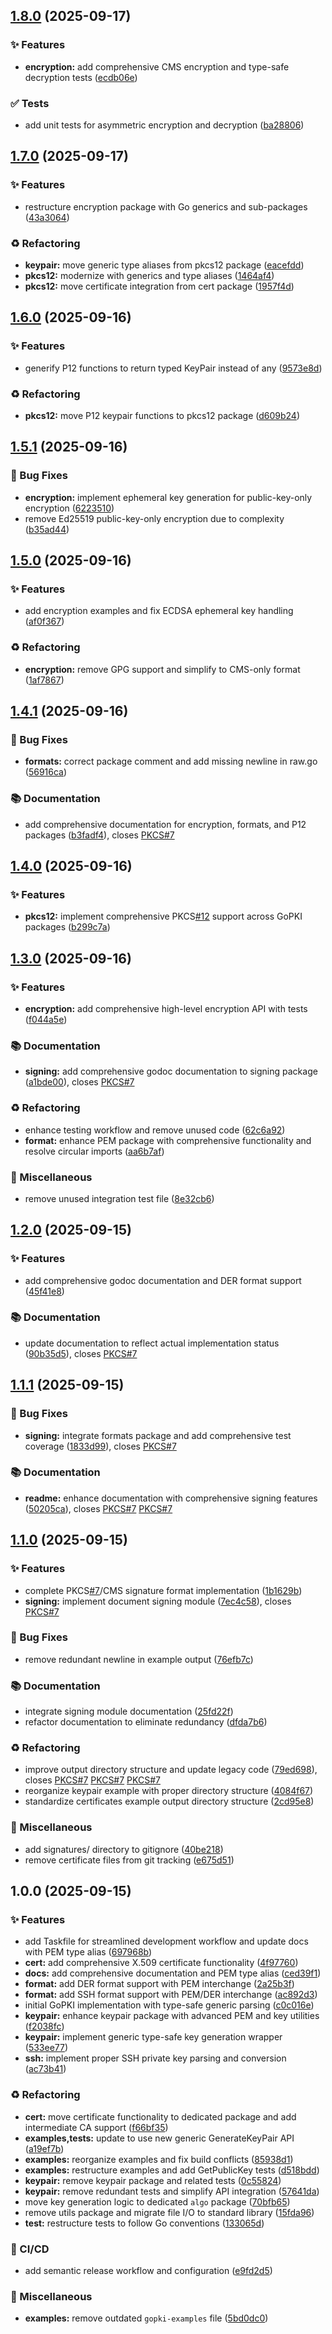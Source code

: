 ## [1.8.0](https://github.com/jasoet/gopki/compare/v1.7.0...v1.8.0) (2025-09-17)


### ✨ Features

* **encryption:** add comprehensive CMS encryption and type-safe decryption tests ([ecdb06e](https://github.com/jasoet/gopki/commit/ecdb06e03f992b82086f0a981e5cfbc4200dd0be))


### ✅ Tests

* add unit tests for asymmetric encryption and decryption ([ba28806](https://github.com/jasoet/gopki/commit/ba28806d0748c8a1dd92b8e268adaa65db6ef5f4))

## [1.7.0](https://github.com/jasoet/gopki/compare/v1.6.0...v1.7.0) (2025-09-17)


### ✨ Features

* restructure encryption package with Go generics and sub-packages ([43a3064](https://github.com/jasoet/gopki/commit/43a306471226c9466ca55af91d60c358cd3241d0))


### ♻️ Refactoring

* **keypair:** move generic type aliases from pkcs12 package ([eacefdd](https://github.com/jasoet/gopki/commit/eacefdde4dd29e6dfa2e93c6b65e92706866a6fc))
* **pkcs12:** modernize with generics and type aliases ([1464af4](https://github.com/jasoet/gopki/commit/1464af4291994e93601fcebbcc60fffbdfe4e2e7))
* **pkcs12:** move certificate integration from cert package ([1957f4d](https://github.com/jasoet/gopki/commit/1957f4dd1a7849f49d5812bc5f1eeb73d0ffab8d))

## [1.6.0](https://github.com/jasoet/gopki/compare/v1.5.1...v1.6.0) (2025-09-16)


### ✨ Features

* generify P12 functions to return typed KeyPair instead of any ([9573e8d](https://github.com/jasoet/gopki/commit/9573e8dd5a2fa748ca4b26eb70611be6087dacfb))


### ♻️ Refactoring

* **pkcs12:** move P12 keypair functions to pkcs12 package ([d609b24](https://github.com/jasoet/gopki/commit/d609b24d7299cdf13f5a9fd19f210a66d927f873))

## [1.5.1](https://github.com/jasoet/gopki/compare/v1.5.0...v1.5.1) (2025-09-16)


### 🐛 Bug Fixes

* **encryption:** implement ephemeral key generation for public-key-only encryption ([6223510](https://github.com/jasoet/gopki/commit/62235104c5c8894856f3c61e6fda635d002e5831))
* remove Ed25519 public-key-only encryption due to complexity ([b35ad44](https://github.com/jasoet/gopki/commit/b35ad444e725a39eab212f09fbd3a4059899c9e7))

## [1.5.0](https://github.com/jasoet/gopki/compare/v1.4.1...v1.5.0) (2025-09-16)


### ✨ Features

* add encryption examples and fix ECDSA ephemeral key handling ([af0f367](https://github.com/jasoet/gopki/commit/af0f367c76766401e9af2975fb33acec754780a0))


### ♻️ Refactoring

* **encryption:** remove GPG support and simplify to CMS-only format ([1af7867](https://github.com/jasoet/gopki/commit/1af7867db7db1f20c566e05848586383efe9917f))

## [1.4.1](https://github.com/jasoet/gopki/compare/v1.4.0...v1.4.1) (2025-09-16)


### 🐛 Bug Fixes

* **formats:** correct package comment and add missing newline in raw.go ([56916ca](https://github.com/jasoet/gopki/commit/56916ca2f86606b2dab224e2fa4f3211097592cf))


### 📚 Documentation

* add comprehensive documentation for encryption, formats, and P12 packages ([b3fadf4](https://github.com/jasoet/gopki/commit/b3fadf41c272ebe65892d314ffdd5d62444b8c51)), closes [PKCS#7](https://github.com/jasoet/PKCS/issues/7)

## [1.4.0](https://github.com/jasoet/gopki/compare/v1.3.0...v1.4.0) (2025-09-16)


### ✨ Features

* **pkcs12:** implement comprehensive PKCS[#12](https://github.com/jasoet/gopki/issues/12) support across GoPKI packages ([b299c7a](https://github.com/jasoet/gopki/commit/b299c7a95ec25fffbeddd8a5e7e33594cf3b65bb))

## [1.3.0](https://github.com/jasoet/gopki/compare/v1.2.0...v1.3.0) (2025-09-16)


### ✨ Features

* **encryption:** add comprehensive high-level encryption API with tests ([f044a5e](https://github.com/jasoet/gopki/commit/f044a5e8f7aacf93349e0cfd74c94e944c50c704))


### 📚 Documentation

* **signing:** add comprehensive godoc documentation to signing package ([a1bde00](https://github.com/jasoet/gopki/commit/a1bde000546228419dcd91a40d326013cf4baa55)), closes [PKCS#7](https://github.com/jasoet/PKCS/issues/7)


### ♻️ Refactoring

* enhance testing workflow and remove unused code ([62c6a92](https://github.com/jasoet/gopki/commit/62c6a927634d3997f82cb889f9929dc4c933a6a5))
* **format:** enhance PEM package with comprehensive functionality and resolve circular imports ([aa6b7af](https://github.com/jasoet/gopki/commit/aa6b7af66934985006e07d778facf8fd4aa9c681))


### 🔧 Miscellaneous

* remove unused integration test file ([8e32cb6](https://github.com/jasoet/gopki/commit/8e32cb6c50aac2181e8bef6fd4e6fbd21214f0a3))

## [1.2.0](https://github.com/jasoet/gopki/compare/v1.1.1...v1.2.0) (2025-09-15)


### ✨ Features

* add comprehensive godoc documentation and DER format support ([45f41e8](https://github.com/jasoet/gopki/commit/45f41e8bdf1bc56b7634cd3bb000ea16171213fb))


### 📚 Documentation

* update documentation to reflect actual implementation status ([90b35d5](https://github.com/jasoet/gopki/commit/90b35d596990451d7e7197941aa3d7e4fedfef08)), closes [PKCS#7](https://github.com/jasoet/PKCS/issues/7)

## [1.1.1](https://github.com/jasoet/gopki/compare/v1.1.0...v1.1.1) (2025-09-15)


### 🐛 Bug Fixes

* **signing:** integrate formats package and add comprehensive test coverage ([1833d99](https://github.com/jasoet/gopki/commit/1833d994ad214728df1a573830784fc5857220e3)), closes [PKCS#7](https://github.com/jasoet/PKCS/issues/7)


### 📚 Documentation

* **readme:** enhance documentation with comprehensive signing features ([50205ca](https://github.com/jasoet/gopki/commit/50205caa1671e1d0b0335a685ad3b22eac9db7cd)), closes [PKCS#7](https://github.com/jasoet/PKCS/issues/7) [PKCS#7](https://github.com/jasoet/PKCS/issues/7)

## [1.1.0](https://github.com/jasoet/gopki/compare/v1.0.0...v1.1.0) (2025-09-15)


### ✨ Features

* complete PKCS[#7](https://github.com/jasoet/gopki/issues/7)/CMS signature format implementation ([1b1629b](https://github.com/jasoet/gopki/commit/1b1629b05e158c7bf071de02ad12c38098590f2d))
* **signing:** implement document signing module ([7ec4c58](https://github.com/jasoet/gopki/commit/7ec4c584e63e81e6971c7337676794b0b9e28b40)), closes [PKCS#7](https://github.com/jasoet/PKCS/issues/7)


### 🐛 Bug Fixes

* remove redundant newline in example output ([76efb7c](https://github.com/jasoet/gopki/commit/76efb7c5d0c6713344739e81a69f5c09cdaa523b))


### 📚 Documentation

* integrate signing module documentation ([25fd22f](https://github.com/jasoet/gopki/commit/25fd22f77e7bb6c6a46f45785e7dbb43e1f6c9e4))
* refactor documentation to eliminate redundancy ([dfda7b6](https://github.com/jasoet/gopki/commit/dfda7b6aaef1070c6c832fc583bcc0221405d9a8))


### ♻️ Refactoring

* improve output directory structure and update legacy code ([79ed698](https://github.com/jasoet/gopki/commit/79ed6985a5bf23f816796257a2e40f9a92308002)), closes [PKCS#7](https://github.com/jasoet/PKCS/issues/7) [PKCS#7](https://github.com/jasoet/PKCS/issues/7) [PKCS#7](https://github.com/jasoet/PKCS/issues/7)
* reorganize keypair example with proper directory structure ([4084f67](https://github.com/jasoet/gopki/commit/4084f672db248e98a748ede8e3ce14cdec5050ac))
* standardize certificates example output directory structure ([2cd95e8](https://github.com/jasoet/gopki/commit/2cd95e8553aabac17fa5aabe7471707a6c6e0025))


### 🔧 Miscellaneous

* add signatures/ directory to gitignore ([40be218](https://github.com/jasoet/gopki/commit/40be2188e57ddc77080fd58f9d456023c2e4bf2e))
* remove certificate files from git tracking ([e675d51](https://github.com/jasoet/gopki/commit/e675d51b0687af63da074c192259855541c3d76c))

## 1.0.0 (2025-09-15)


### ✨ Features

* add Taskfile for streamlined development workflow and update docs with PEM type alias ([697968b](https://github.com/jasoet/gopki/commit/697968b6b1f2858f4e5ffc5d320b465cafb2a6bd))
* **cert:** add comprehensive X.509 certificate functionality ([4f97760](https://github.com/jasoet/gopki/commit/4f97760fa4889cdb8f060dd314d6f5c2a742c721))
* **docs:** add comprehensive documentation and PEM type alias ([ced39f1](https://github.com/jasoet/gopki/commit/ced39f17da3441623c9a297e8228c58ffc09ca4f))
* **format:** add DER format support with PEM interchange ([2a25b3f](https://github.com/jasoet/gopki/commit/2a25b3fe9362980bb83b1e53c82d623ca501d206))
* **format:** add SSH format support with PEM/DER interchange ([ac892d3](https://github.com/jasoet/gopki/commit/ac892d3198673d204bca4eda63d228de030bcb8d))
* initial GoPKI implementation with type-safe generic parsing ([c0c016e](https://github.com/jasoet/gopki/commit/c0c016e3b1692fac8d34fde2365d97a1fed25bc6))
* **keypair:** enhance keypair package with advanced PEM and key utilities ([f2038fc](https://github.com/jasoet/gopki/commit/f2038fc09eedad8e16180ba7f5e5d8bcee61aaff))
* **keypair:** implement generic type-safe key generation wrapper ([533ee77](https://github.com/jasoet/gopki/commit/533ee77f6d3e69ddc78e16ca63fed8e7596d6639))
* **ssh:** implement proper SSH private key parsing and conversion ([ac73b41](https://github.com/jasoet/gopki/commit/ac73b41acf3c64cdbf75445efd9ef82e18e81ba2))


### ♻️ Refactoring

* **cert:** move certificate functionality to dedicated package and add intermediate CA support ([f66bf35](https://github.com/jasoet/gopki/commit/f66bf3542437128682a27c5dfd7b88e9eea7dc54))
* **examples,tests:** update to use new generic GenerateKeyPair API ([a19ef7b](https://github.com/jasoet/gopki/commit/a19ef7b04c923e38ef949591796d00ebbac90a3b))
* **examples:** reorganize examples and fix build conflicts ([85938d1](https://github.com/jasoet/gopki/commit/85938d167b57262bfa07e78844b3e6766f58e700))
* **examples:** restructure examples and add GetPublicKey tests ([d518bdd](https://github.com/jasoet/gopki/commit/d518bdd7f3581f01d0196d439431dacc619bb90b))
* **keypair:** remove keypair package and related tests ([0c55824](https://github.com/jasoet/gopki/commit/0c5582416c2f1cc48ac2bef5baba4ce25b8edffa))
* **keypair:** remove redundant tests and simplify API integration ([57641da](https://github.com/jasoet/gopki/commit/57641da29807fff8c3bc24d5b766a7e00492c171))
* move key generation logic to dedicated `algo` package ([70bfb65](https://github.com/jasoet/gopki/commit/70bfb65adad1ce1f1f0946be61e631d4b39f9fa9))
* remove utils package and migrate file I/O to standard library ([15fda96](https://github.com/jasoet/gopki/commit/15fda9628829442c4696a23ff30fd6c1a2fdbd42))
* **test:** restructure tests to follow Go conventions ([133065d](https://github.com/jasoet/gopki/commit/133065d51b0a723444ea7a2544f6ee693e28786b))


### 👷 CI/CD

* add semantic release workflow and configuration ([e9fd2d5](https://github.com/jasoet/gopki/commit/e9fd2d51a2e9771fc1722f0f23b0ccec208ace62))


### 🔧 Miscellaneous

* **examples:** remove outdated `gopki-examples` file ([5bd0dc0](https://github.com/jasoet/gopki/commit/5bd0dc089f165c76ea1881dd2f008d7a65b761f6))
